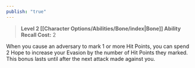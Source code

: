 ```yaml
---
publish: "true"
---
```

> **Level 2 [[Character Options/Abilities/Bone/index|Bone]] Ability**
> **Recall Cost:** 2

When you cause an adversary to mark 1 or more Hit Points, you can spend 2 Hope to increase your Evasion by the number of Hit Points they marked. This bonus lasts until after the next attack made against you.
